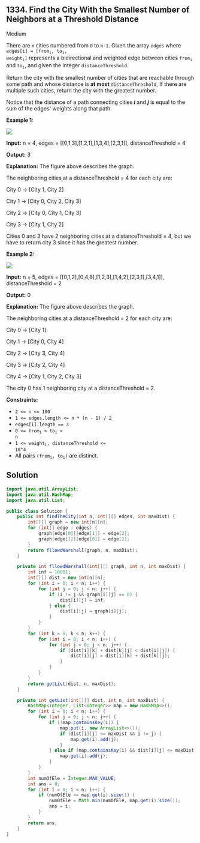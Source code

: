 ## 1334\. Find the City With the Smallest Number of Neighbors at a Threshold Distance

Medium

There are `n` cities numbered from `0` to `n-1`. Given the array `edges` where <code>edges[i] = [from<sub>i</sub>, to<sub>i</sub>, weight<sub>i</sub>]</code> represents a bidirectional and weighted edge between cities <code>from<sub>i</sub></code> and <code>to<sub>i</sub></code>, and given the integer `distanceThreshold`.

Return the city with the smallest number of cities that are reachable through some path and whose distance is **at most** `distanceThreshold`, If there are multiple such cities, return the city with the greatest number.

Notice that the distance of a path connecting cities _**i**_ and _**j**_ is equal to the sum of the edges' weights along that path.

**Example 1:**

![](https://assets.leetcode.com/uploads/2020/01/16/find_the_city_01.png)

**Input:** n = 4, edges = [[0,1,3],[1,2,1],[1,3,4],[2,3,1]], distanceThreshold = 4

**Output:** 3

**Explanation:** The figure above describes the graph. 

The neighboring cities at a distanceThreshold = 4 for each city are: 

City 0 -> [City 1, City 2] 

City 1 -> [City 0, City 2, City 3] 

City 2 -> [City 0, City 1, City 3]

City 3 -> [City 1, City 2] 

Cities 0 and 3 have 2 neighboring cities at a distanceThreshold = 4, but we have to return city 3 since it has the greatest number.

**Example 2:**

![](https://assets.leetcode.com/uploads/2020/01/16/find_the_city_02.png)

**Input:** n = 5, edges = [[0,1,2],[0,4,8],[1,2,3],[1,4,2],[2,3,1],[3,4,1]], distanceThreshold = 2

**Output:** 0

**Explanation:** The figure above describes the graph.

The neighboring cities at a distanceThreshold = 2 for each city are: 

City 0 -> [City 1] 

City 1 -> [City 0, City 4]

City 2 -> [City 3, City 4] 

City 3 -> [City 2, City 4]

City 4 -> [City 1, City 2, City 3] 

The city 0 has 1 neighboring city at a distanceThreshold = 2.

**Constraints:**

*   `2 <= n <= 100`
*   `1 <= edges.length <= n * (n - 1) / 2`
*   `edges[i].length == 3`
*   <code>0 <= from<sub>i</sub> < to<sub>i</sub> < n</code>
*   <code>1 <= weight<sub>i</sub>, distanceThreshold <= 10^4</code>
*   All pairs <code>(from<sub>i</sub>, to<sub>i</sub>)</code> are distinct.

## Solution

```java
import java.util.ArrayList;
import java.util.HashMap;
import java.util.List;

public class Solution {
    public int findTheCity(int n, int[][] edges, int maxDist) {
        int[][] graph = new int[n][n];
        for (int[] edge : edges) {
            graph[edge[0]][edge[1]] = edge[2];
            graph[edge[1]][edge[0]] = edge[2];
        }
        return fllowdWarshall(graph, n, maxDist);
    }

    private int fllowdWarshall(int[][] graph, int n, int maxDist) {
        int inf = 10001;
        int[][] dist = new int[n][n];
        for (int i = 0; i < n; i++) {
            for (int j = 0; j < n; j++) {
                if (i != j && graph[i][j] == 0) {
                    dist[i][j] = inf;
                } else {
                    dist[i][j] = graph[i][j];
                }
            }
        }
        for (int k = 0; k < n; k++) {
            for (int i = 0; i < n; i++) {
                for (int j = 0; j < n; j++) {
                    if (dist[i][k] + dist[k][j] < dist[i][j]) {
                        dist[i][j] = dist[i][k] + dist[k][j];
                    }
                }
            }
        }
        return getList(dist, n, maxDist);
    }

    private int getList(int[][] dist, int n, int maxDist) {
        HashMap<Integer, List<Integer>> map = new HashMap<>();
        for (int i = 0; i < n; i++) {
            for (int j = 0; j < n; j++) {
                if (!map.containsKey(i)) {
                    map.put(i, new ArrayList<>());
                    if (dist[i][j] <= maxDist && i != j) {
                        map.get(i).add(j);
                    }
                } else if (map.containsKey(i) && dist[i][j] <= maxDist && i != j) {
                    map.get(i).add(j);
                }
            }
        }
        int numOfEle = Integer.MAX_VALUE;
        int ans = 0;
        for (int i = 0; i < n; i++) {
            if (numOfEle >= map.get(i).size()) {
                numOfEle = Math.min(numOfEle, map.get(i).size());
                ans = i;
            }
        }
        return ans;
    }
}
```